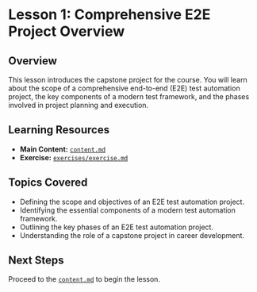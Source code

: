 # Lesson 1: Comprehensive E2E Project Overview

## Overview

This lesson introduces the capstone project for the course. You will learn about the scope of a comprehensive end-to-end (E2E) test automation project, the key components of a modern test framework, and the phases involved in project planning and execution.

## Learning Resources

-   **Main Content:** [`content.md`](content.md)
-   **Exercise:** [`exercises/exercise.md`](exercises/exercise.md)

## Topics Covered

-   Defining the scope and objectives of an E2E test automation project.
-   Identifying the essential components of a modern test automation framework.
-   Outlining the key phases of an E2E test automation project.
-   Understanding the role of a capstone project in career development.

## Next Steps

Proceed to the [`content.md`](content.md) to begin the lesson.